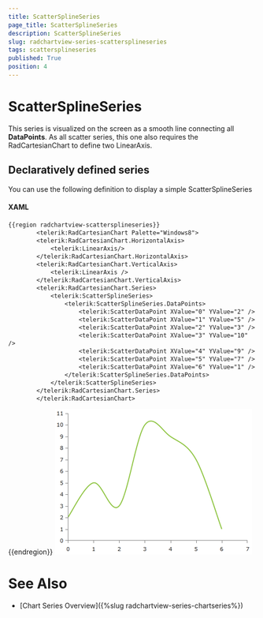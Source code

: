 ```yaml
---
title: ScatterSplineSeries
page_title: ScatterSplineSeries
description: ScatterSplineSeries
slug: radchartview-series-scattersplineseries
tags: scattersplineseries
published: True
position: 4
---
```


# ScatterSplineSeries



This series is visualized on the screen as a smooth line connecting all __DataPoints__. As all scatter series, this one also requires the RadCartesianChart to define two LinearAxis.
      

## Declaratively defined series

You can use the following definition to display a simple ScatterSplineSeries
#### XAML
	{{region radchartview-scattersplineseries}}
            <telerik:RadCartesianChart Palette="Windows8">
            <telerik:RadCartesianChart.HorizontalAxis>
                <telerik:LinearAxis/>
            </telerik:RadCartesianChart.HorizontalAxis>
            <telerik:RadCartesianChart.VerticalAxis>
                <telerik:LinearAxis />
            </telerik:RadCartesianChart.VerticalAxis>
            <telerik:RadCartesianChart.Series>
                <telerik:ScatterSplineSeries>
                    <telerik:ScatterSplineSeries.DataPoints>
                        <telerik:ScatterDataPoint XValue="0" YValue="2" />
                        <telerik:ScatterDataPoint XValue="1" YValue="5" />
                        <telerik:ScatterDataPoint XValue="2" YValue="3" />
                        <telerik:ScatterDataPoint XValue="3" YValue="10" />
                        <telerik:ScatterDataPoint XValue="4" YValue="9" />
                        <telerik:ScatterDataPoint XValue="5" YValue="7" />
                        <telerik:ScatterDataPoint XValue="6" YValue="1" />
                    </telerik:ScatterSplineSeries.DataPoints>
                </telerik:ScatterSplineSeries>
            </telerik:RadCartesianChart.Series>
            </telerik:RadCartesianChart>
{{endregion}}
![radchartview-series-scattersplineseries](images/radchartview-series-scattersplineseries.png)

# See Also

 * [Chart Series Overview]({%slug radchartview-series-chartseries%})
